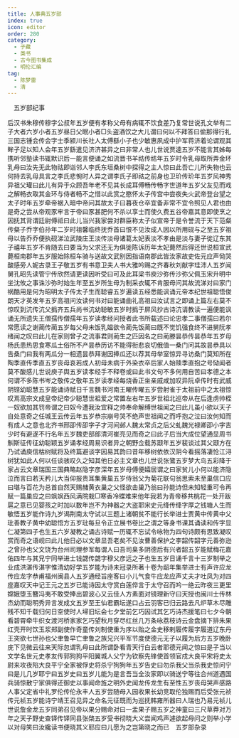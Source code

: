 ```yaml
---
title: 人事典五岁部
index: true
icon: editor
order: 280
category:
  - 子藏
  - 类书
  - 古今图书集成
  - 明伦汇编
tag:
  - 陈梦雷
  - 清
---
```


　五岁部纪事  

后汉书朱穆传穆字公叔年五岁便有孝称父母有病辄不饮食差乃复常世说孔文举有二子大者六岁小者五岁昼日父眠小者□头盗酒饮之大儿谓曰何以不拜答曰偷那得行礼三国志锺会传会字士季颍川长社人太傅繇小子也少敏惠夙成中护军蒋济着论谓观其眸子足以知人会年五岁繇遣见济济甚异之曰非常人也儿世说贾逵五岁不能言其姊每携听邻塾读书辄默识后一能言便诵之如流晋书羊祜传祜年五岁时令乳母取所弄金环乳母曰汝先无此物祜即诣邻人李氏东垣桑树中探得之主人惊曰此吾亡儿所失物也云何持去乳母具言之李氏悲惋时人异之谓李氏子即祜之前身也卫玠传玠年五岁风神秀异祖父瓘曰此儿有异于众顾吾年老不见其长成耳傅畅传畅字世道年五岁父友见而戏之解畅衣取其金环与侍者畅不之惜以此赏之愍怀太子传宫中尝夜失火武帝登台望之太子时年五岁牵帝裾入暗中帝问其故太子曰暮夜仓卒宜备非常不宜令照见人君也由是奇之尝从帝观豕牢言于帝曰豕甚肥何不杀以享士而使久费五谷帝嘉其意即使烹之因抚其背谓廷尉傅祗曰此儿当兴我家尝对群臣称太子似宣帝于是令誉流于天下范粲传粲子乔字伯孙年二岁时祖馨临终抚乔首曰恨不见汝成人因以所用砚与之至五岁祖母以告乔乔便执砚涕泣武陵庄王淡传淡母诸葛太妃表淡不孝由是淡与妻子徙辽东其子禧年五岁不肯随去曰要当为父求还无为俱徙陈诉历年太妃薨然后得还世说桓宣武薨桓南郡年五岁服始除桓车骑与送故文武别因指语南郡此皆汝家故吏佐元应声恸哭酸感旁人妮古录王子敬五岁有书意卫夫人书大雅吟赐之齐春秋刘献字珪沛人五岁闻舅孔昭先读管宁传欣然请更读因听受曰可及此耳梁书庾沙弥传沙弥父佩玉宋升明中坐沈攸之事诛沙弥时始生年至五岁所生母为制采衣辄不肯服母问其故流涕对曰家门祸酷用是何为昭明太子传太子生而聪睿五岁遍读五经悉能讽诵元帝本纪世祖聪悟俊朗天才英发年五岁高祖问汝读何书对曰能诵曲礼高祖曰汝试言之即诵上篇左右莫不惊叹到沆传沆父撝齐五兵尚书沆幼聪敏五岁时撝于屏风抄古诗沆请教读一遍便能讽诵无所遗失王僧孺传僧孺年五岁读孝经问授者此书所载述曰论忠孝二事僧孺曰若尔常愿读之谢蔺传蔺五岁每父母未饭乳媪欲令蔺先饭蔺曰既不觉饥强食终不进舅阮孝绪闻之叹曰此儿在家则曾子之流事君则蔺生之匹因名之曰蔺滕昙恭传昙恭年五岁母杨氏患热思食寒瓜土俗所不产昙恭历访不能得衔悲哀切俄值一桑门问其故昙恭具以告桑门曰我有两瓜分一相遗昙恭拜谢因捧瓜还以荐其母举室惊异寻访桑门莫知所在陶季直传季直五岁丧母哀若成人初母未病于外染衣卒后家人始赎季直抱之号恸闻者莫不酸感儿世说庾子舆五岁读孝经手不释卷或曰此书文句不多何用自苦曰孝德之本何谓不多陈书岑之敬传之敬年五岁读孝经每烧香正坐亲戚咸加叹异阮卓传时有武威阴铿幼聪慧五岁能诵诗赋日千言魏书河南王曜传曜五岁尝射雀于太祖前中之太祖惊叹焉高宗文成皇帝纪帝少聪慧世祖爱之常置左右年五岁世祖北巡帝从在后逢虏帅桎一奴欲加其罚帝谓之曰奴今遭我汝宜释之帅奉命解缚世祖闻之曰此儿虽小欲以天子自处意奇之任城王云传云年五岁恭宗崩号哭不绝声世祖闻之而呼抱之泣曰汝何知而有成人之意也北齐书邢卲传卲字子才河间邺人魏太常贞之后父虬魏光禄卿卲小字吉少时有避遂不行名年五岁魏吏部郎清河崔亮见而奇之曰此子后当大成位望通显周书觓斯征传征幼聪颖五岁诵孝经周易识者异之朝野佥载苏颋年五岁裴谈过其父颋方在乃试诵庾信枯树赋将及终篇避谈字因易其韵曰昔年移树依依汉阴今看摇落凄怆江浔树犹如此人何以任谈骇叹久之知其他日必主文章也儿世说张鷟五岁梦大鸟五彩降于家占云文章瑞国三国典略赵隐字彦深年五岁母傅便孀居谓之曰家贫儿小何以能济隐泣而言曰若天矜儿大当仰报贵耳集黄巢五岁侍翁父为菊花联句翁思索未至巢信口应曰堪与百花为总首自然天赐赭黄衣巢之父怪欲击巢乃翁曰孙能诗但未知轻重可令再赋一篇巢应之曰飒飒西风满院栽□寒香冷蝶难来他年我若为青帝移共桃花一处开跋扈之意已见婴孩之时加以数年岂不为神器之大盗耶宋史元绛传绛字厚之钱塘人生而敏悟五岁能作诗九岁谒荆南太守试以三题上诸朝贫不能行长举进士贾黄中传黄中父玭善教子黄中幼聪悟方五岁玭每旦令正立展书卷比之谓之等身书课其诵读和传字显仁凝第四子也生五六岁凝教之诵古诗赋一历辄不忘试令咏物为四句诗颇有思致凝叹赏而奇之语岘曰此儿他日必以文章显吾老矣不见汝曹善保护之李韶传韶字元善弥逊之曾孙也父文饶为台州司理参军每谓人曰吾司臬多阴德后有兴者韶五岁能赋梅花嘉佑四年与其兄宁同举进士钱勰传勰字穆父彦远之子也生五岁日诵千言十三岁制举之业成洪湛传湛字惟清幼好学五岁能为诗未冠录所著十卷为龆年集举进士有声许应龙传应龙字恭甫福州闽县人五岁通经旨座客曰小儿气食牛应龙应声丈夫才吐凤为对四座嘉叹天中记王元之五岁已能诗因太守赏白莲倅言于太守召而吟一绝云昨夜三更里嫦娥堕玉簪冯夷不敢受捧出碧波心又云佳人方素面对镜理新守曰天授也闽川士传林杰幼而聪明秀异言发成文五岁至王仙君霸坛遂口占云羽客已归云路去凡炉草木尽雕残不知千载归何日空使时人埽旧坛会七夕堂前乞巧因试其乞巧诗杰援笔曰七夕今朝看碧霄牵牛织女渡河桥家家乞巧望秋月穿尽红丝几万条咏荔枝诗云金盘摘下排朱果红壳开时饮玉浆郑副使作奇童传刘制使重为序以贻之金史移剌履传履字履道辽东丹王突欲七世孙也父聿鲁早亡聿鲁之族兄兴平军节度使德元无子以履为后方五岁晚卧庑下见微云往来天际忽谓乳母曰此所谓卧看青天行白云者耶德元闻之惊曰是子当以文学名世元史孝友传郭狗狗平阳翼城人父宁为钦察先锋使首领官戍大良平宋将史太尉来攻夜陷大良平宁全家被俘史将杀宁狗狗年五岁告史曰勿杀我父当杀我史惊问宁曰是儿几岁耶宁曰五岁史曰五岁儿能为是言吾当全汝家即以骑送宁等往合州道遇国兵骑惊散宁家俱得还御史以事闻命旌之明外史闻龙传龙生有至性五岁丧母哭声感路人事父定省中礼罗伦传伦永丰人五岁尝随母入园收果长幼竞取伦独赐而后受张元祯传元祯五岁能诗宁靖王召见异之命名元征既而为巡抚韩雍所器曰人瑞也乃易元祯儿世说詹金龙五岁同弟召见帝以果分赐命对曰一盂果子赐五岁之神童曰三尺草莽对万年之天子野史查铎传铎同县张棨五岁受书彻晓大义尝闻鸡声遽欲起母问之则举小学以对母笑曰汝纔读书便晓其义耶应曰儿愿为之岂第晓之而已　五岁部杂录  
